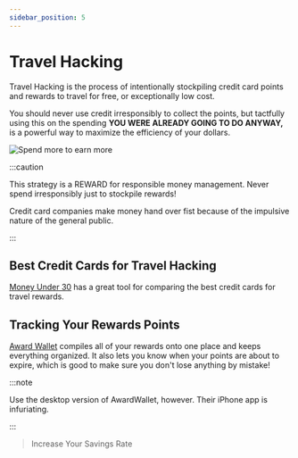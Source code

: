 ```yaml
---
sidebar_position: 5
---
```


# Travel Hacking

Travel Hacking is the process of intentionally stockpiling credit card points and rewards to travel for free, or exceptionally low cost.

You should never use credit irresponsibly to collect the points, but tactfully using this on the spending **YOU WERE ALREADY GOING TO DO ANYWAY,** is a powerful way to maximize the efficiency of your dollars.

![Spend more to earn more](/img/rewards.svg)

:::caution

This strategy is a REWARD for responsible money management. Never spend irresponsibly just to stockpile rewards!

Credit card companies make money hand over fist because of the impulsive nature of the general public.

:::

## Best Credit Cards for Travel Hacking

[Money Under 30](https://www.moneyunder30.com/credit-card-results) has a great tool for comparing the best credit cards for travel rewards.

## Tracking Your Rewards Points

[Award Wallet](https://awardwallet.com/api/main) compiles all of your rewards onto one place and keeps everything organized. It also lets you know when your points are about to expire, which is good to make sure you don't lose anything by mistake!

:::note

Use the desktop version of AwardWallet, however. Their iPhone app is infuriating.

:::

>Increase Your Savings Rate